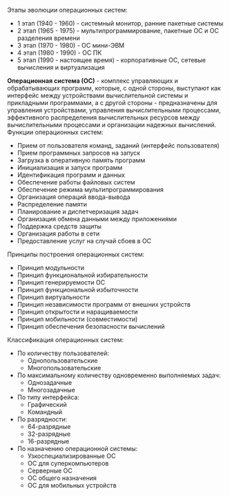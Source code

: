 Этапы эволюции операционных систем:
- 1 этап (1940 - 1960) - системный монитор, ранние пакетные системы
- 2 этап (1965 - 1975) - мультипрограммирование, пакетные ОС и ОС разделения времени
- 3 этап (1970 - 1980) - ОС мини-ЭВМ
- 4 этап (1980 - 1990) - ОС ПК
- 5 этап (1990 - настоящее время) - корпоративные ОС, сетевые вычисления и виртуализация
  
**Операционная система (ОС)** - комплекс управляющих и обрабатывающих программ, которые, с одной стороны, выступают как интерфейс между устройствами вычислительной системы и прикладными программами, а с другой стороны - предназначены для управления устройствами, управления вычислительными процессами, эффективного распределения вычислительных ресурсов между вычислительными процессами и организации надежных вычислений.  
Функции операционных систем:
- Прием от пользователя команд, заданий (интерфейс пользователя)
- Прием программных запросов на запуск
- Загрузка в оперативную память программ
- Инициализация и запуск программ
- Идентификация программ и данных
- Обеспечение работы файловых систем
- Обеспечение режима мультипрограммирования
- Организация операций ввода-вывода
- Распределение памяти
- Планирование и диспетчеризация задач
- Организация обмена данными между приложениями
- Поддержка средств защиты
- Организация работы в сети
- Предоставление услуг на случай сбоев в ОС
  
Принципы построения операционных систем:
- Принцип модульности
- Принцип функциональной избирательности
- Принцип генерируемости ОС
- Принцип функциональной избыточности
- Принцип виртуальности
- Принцип независимости программ от внешних устройств
- Принцип открытости и наращиваемости
- Принцип мобильности (совместимости)
- Принцип обеспечения безопасности вычислений
  
Классификация операционных систем:
- По количеству пользователей:
	- Однопользовательские
	- Многопользовательские
- По максимальному количеству одновременно выполняемых задач:
	- Однозадачные
	- Многозадачные
- По типу интерфейса:
	- Графический
	- Командный
- По разрядности:
	- 64-разрядные
	- 32-разрядные
	- 16-разрядные
- По назначению операционной системы:
	- Узкоспециализированные ОС
	- ОС для суперкомпьютеров
	- Серверные ОС
	- ОС общего назначения
	- ОС для мобильных устройств
